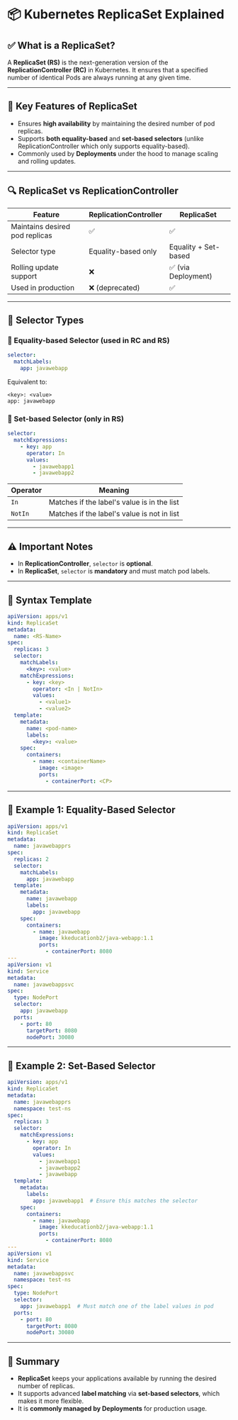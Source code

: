 
# 📦 Kubernetes ReplicaSet Explained

## ✅ What is a ReplicaSet?

A **ReplicaSet (RS)** is the next-generation version of the **ReplicationController (RC)** in Kubernetes. It ensures that a specified number of identical Pods are always running at any given time.

---

## 🔁 Key Features of ReplicaSet

- Ensures **high availability** by maintaining the desired number of pod replicas.
- Supports **both equality-based** and **set-based selectors** (unlike ReplicationController which only supports equality-based).
- Commonly used by **Deployments** under the hood to manage scaling and rolling updates.

---

## 🔍 ReplicaSet vs ReplicationController

| Feature                          | ReplicationController | ReplicaSet           |
|----------------------------------|------------------------|----------------------|
| Maintains desired pod replicas   | ✅                     | ✅                   |
| Selector type                    | Equality-based only    | Equality + Set-based |
| Rolling update support           | ❌                     | ✅ (via Deployment)   |
| Used in production               | ❌ (deprecated)         | ✅                   |

---

## 🎯 Selector Types

### 🔹 Equality-based Selector (used in RC and RS)

```yaml
selector:
  matchLabels:
    app: javawebapp
```

Equivalent to:

```
<key>: <value>
app: javawebapp
```

### 🔸 Set-based Selector (only in RS)

```yaml
selector:
  matchExpressions:
    - key: app
      operator: In
      values:
        - javawebapp1
        - javawebapp2
```

| Operator     | Meaning                                     |
|--------------|---------------------------------------------|
| `In`         | Matches if the label's value is in the list |
| `NotIn`      | Matches if the label's value is not in list |

---

## ⚠️ Important Notes

- In **ReplicationController**, `selector` is **optional**.
- In **ReplicaSet**, `selector` is **mandatory** and must match pod labels.

---

## 🧾 Syntax Template

```yaml
apiVersion: apps/v1
kind: ReplicaSet
metadata:
  name: <RS-Name>
spec:
  replicas: 3
  selector:
    matchLabels:
      <key>: <value>
    matchExpressions:
      - key: <key>
        operator: <In | NotIn>
        values:
          - <value1>
          - <value2>
  template:
    metadata:
      name: <pod-name>
      labels:
        <key>: <value>
    spec:
      containers:
        - name: <containerName>
          image: <image>
          ports:
            - containerPort: <CP>
```

---

## 📘 Example 1: Equality-Based Selector

```yaml
apiVersion: apps/v1
kind: ReplicaSet
metadata:
  name: javawebapprs
spec:
  replicas: 2
  selector:
    matchLabels:
      app: javawebapp
  template:
    metadata:
      name: javawebapp
      labels:
        app: javawebapp
    spec:
      containers:
        - name: javawebapp
          image: kkeducationb2/java-webapp:1.1
          ports:
            - containerPort: 8080
---
apiVersion: v1
kind: Service
metadata:
  name: javawebappsvc
spec:
  type: NodePort
  selector:
    app: javawebapp
  ports:
    - port: 80
      targetPort: 8080
      nodePort: 30080
```

---

## 📘 Example 2: Set-Based Selector

```yaml
apiVersion: apps/v1
kind: ReplicaSet
metadata:
  name: javawebapprs
  namespace: test-ns
spec:
  replicas: 3
  selector:
    matchExpressions:
      - key: app
        operator: In
        values:
          - javawebapp1
          - javawebapp2
          - javawebapp
  template:
    metadata:
      labels:
        app: javawebapp1  # Ensure this matches the selector
    spec:
      containers:
        - name: javawebapp
          image: kkeducationb2/java-webapp:1.1
          ports:
            - containerPort: 8080
---
apiVersion: v1
kind: Service
metadata:
  name: javawebappsvc
  namespace: test-ns
spec:
  type: NodePort
  selector:
    app: javawebapp1  # Must match one of the label values in pod
  ports:
    - port: 80
      targetPort: 8080
      nodePort: 30080
```

---

## 🧠 Summary

- **ReplicaSet** keeps your applications available by running the desired number of replicas.
- It supports advanced **label matching** via **set-based selectors**, which makes it more flexible.
- It is **commonly managed by Deployments** for production usage.
